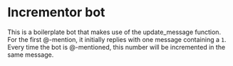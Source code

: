 # Incrementor bot

This is a boilerplate bot that makes use of the
update_message function. For the first @-mention, it initially
replies with one message containing a `1`. Every time the bot
is @-mentioned, this number will be incremented in the same message.
